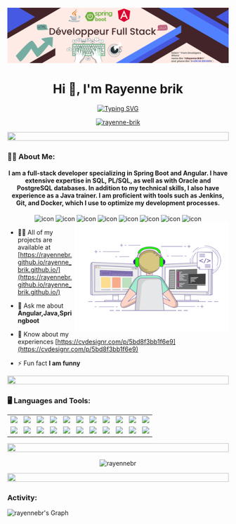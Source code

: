 ![logo](https://github.com/rayennebr/rayennebr/blob/aa25de78cb64e0749e3071858fc5fe4e36dff873/linked%201%401x.png)
<h1 align="center">Hi 👋, I'm Rayenne brik</h1>
<p align="center">
 <a align="center" href="https://git.io/typing-svg"><img src="https://readme-typing-svg.herokuapp.com?font=Fira+Code&weight=600&pause=1000&color=0F16AE5&center=true&vCenter=true&random=false&width=435&lines=software+engineer+🖥️+🌐;Java+developer+☕;Spring+boot+developer+🖥️;Angular+developer+🅰️" alt="Typing SVG" />
 </a>
</p>
<p align="center">
 <a href="https://linkedin.com/in/rayenne-brik" target="_blank">
  <img src="https://img.shields.io/badge/LinkedIn-0077B5?style=for-the-badge&logo=linkedin&logoColor=white" alt="rayenne-brik"/>
 </a>
</p>
<img src="https://i.imgur.com/dBaSKWF.gif" height="20" width="100%">
<h3 align="left"> 🕵🏻 About Me:</h3>
<h4 align="center">I am a full-stack developer specializing in Spring Boot and Angular. I have extensive expertise in SQL, PL/SQL, as well as with Oracle and PostgreSQL databases. In addition to my technical skills, I also have experience as a Java trainer. I am proficient with tools such as Jenkins, Git, and Docker, which I use to optimize my development processes.</h4>
<div align="center">
  <img src="https://techstack-generator.vercel.app/java-icon.svg" alt="icon" width="50" height="50" />
  <img src="https://techstack-generator.vercel.app/ts-icon.svg" alt="icon" width="50" height="50" />
  <img src="https://techstack-generator.vercel.app/js-icon.svg" alt="icon"width="50" height="50" />
  <img src="https://techstack-generator.vercel.app/nginx-icon.svg" alt="icon" width="50" height="50" />
  <img src="https://techstack-generator.vercel.app/mysql-icon.svg" alt="icon" width="50" height="50" />
  <img src="https://techstack-generator.vercel.app/github-icon.svg" alt="icon" width="50" height="50" />
  <img src="https://techstack-generator.vercel.app/restapi-icon.svg" alt="icon" width="50" height="50" />
  <img src="https://techstack-generator.vercel.app/docker-icon.svg" alt="icon" width="50" height="50" />
</div>
<img align="right" height=250 width=350 src="https://github.com/rayennebr/rayennebr/blob/c9386234ee3963812c5f2d1ef2bbde36a7280f0c/animatedprog.gif"/>

- 👨‍💻 All of my projects are available at [https://rayennebr.github.io/rayenne_brik.github.io/](https://rayennebr.github.io/rayenne_brik.github.io/)

- 💬 Ask me about **Angular,Java,Springboot**

- 📄 Know about my experiences [https://cvdesignr.com/p/5bd8f3bb1f6e9](https://cvdesignr.com/p/5bd8f3bb1f6e9)

- ⚡ Fun fact **I am funny**
<img src="https://i.imgur.com/dBaSKWF.gif" height="20" width="100%">
<h3 align="left"> 🖥️ Languages and Tools:</h3>
<table>
  <tr>
    <td><img src="https://skillicons.dev/icons?i=nodejs" width="100"></td>
    <td><img src="https://skillicons.dev/icons?i=javascript" width="100"></td>
    <td><img src="https://skillicons.dev/icons?i=github" width="100"></td>
    <td><img src="https://skillicons.dev/icons?i=mysql" width="100"></td>
    <td><img src="https://skillicons.dev/icons?i=java" width="100"></td>
    <td><img src="https://skillicons.dev/icons?i=html" width="100"></td>
    <td><img src="https://skillicons.dev/icons?i=css" width="100"></td>
    <td><img src="https://skillicons.dev/icons?i=vscode" width="100"></td>
    <td><img src="https://skillicons.dev/icons?i=mongodb" width="100"></td>
    <td><img src="https://skillicons.dev/icons?i=typescript" width="100"></td>
    <td><img src="https://skillicons.dev/icons?i=spring" width="100"></td>
  </tr>
    <tr>
    <td><img src="https://skillicons.dev/icons?i=angular" width="100"></td>
    <td><img src="https://skillicons.dev/icons?i=docker" width="100"></td>
    <td><img src="https://skillicons.dev/icons?i=jenkins" width="100"></td>
    <td><img src="https://skillicons.dev/icons?i=grafana" width="100"></td>
    <td><img src="https://skillicons.dev/icons?i=prometheus" width="100"></td>
    <td><img src="https://skillicons.dev/icons?i=kafka" width="100"></td>
    <td><img src="https://skillicons.dev/icons?i=hibernate" width="100"></td>
    <td><img src="https://skillicons.dev/icons?i=idea" width="100"></td>
    <td><img src="https://skillicons.dev/icons?i=maven" width="100"></td>
    <td><img src="https://skillicons.dev/icons?i=npm" width="100"></td>
    <td><img src="https://skillicons.dev/icons?i=postgres" width="100"></td>
    </tr>
  </tr>
</table>

<img src="https://i.imgur.com/dBaSKWF.gif" height="20" width="100%">
<p align="center"><img height="150px" src="https://github-readme-stats.vercel.app/api/top-langs?username=rayennebr&show_icons=true&locale=en&layout=compact" alt="rayennebr" /> </p>
<img src="https://i.imgur.com/dBaSKWF.gif" height="20" width="100%">
<h3 align="left">Activity:</h3>

![rayennebr's Graph](https://github-readme-activity-graph.vercel.app/graph?username=rayennebr&custom_title=Rayenne's%20GitHub%20Activity%20Graph&bg_color=0D1117&color=7F3FBF&line=7F3FBF&point=7F3FBF&area_color=FFFFFF&title_color=FFFFFF&area=true)
<br><br>
